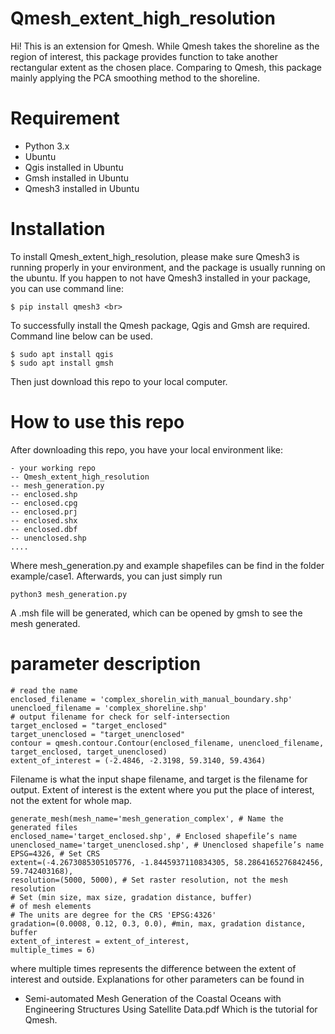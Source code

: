 # Qmesh_extent_high_resolution
Hi! This is an extension for Qmesh. While Qmesh takes the shoreline as the region of interest,
this package provides function to take another rectangular extent as the chosen place. Comparing to Qmesh,
this package mainly applying the PCA smoothing method to the shoreline.
# Requirement

  * Python 3.x
  * Ubuntu 
  * Qgis installed in Ubuntu
  * Gmsh installed in Ubuntu
  * Qmesh3 installed in Ubuntu
# Installation 
To install Qmesh_extent_high_resolution, please make sure Qmesh3 is running properly in your environment, and the package is usually running on the ubuntu.
If you happen to not have Qmesh3 installed in your package, you can use command line: <br>
```
$ pip install qmesh3 <br>
```
To successfully install the Qmesh package, Qgis and Gmsh are required. Command line below can be used.
```
$ sudo apt install qgis
$ sudo apt install gmsh
```
Then just download this repo to your local computer. 
# How to use this repo
After downloading this repo, you have your local environment like:
```
- your working repo
-- Qmesh_extent_high_resolution
-- mesh_generation.py
-- enclosed.shp
-- enclosed.cpg
-- enclosed.prj
-- enclosed.shx
-- enclosed.dbf
-- unenclosed.shp
....
```
Where mesh_generation.py and example shapefiles can be find in the folder example/case1.
Afterwards, you can just simply run
```
python3 mesh_generation.py
```
A .msh file will be generated, which can be opened by gmsh to see the mesh generated.
# parameter description

```
# read the name
enclosed_filename = 'complex_shorelin_with_manual_boundary.shp'
unencloed_filename = 'complex_shoreline.shp'
# output filename for check for self-intersection
target_enclosed = "target_enclosed"
target_unenclosed = "target_unenclosed"
contour = qmesh.contour.Contour(enclosed_filename, unencloed_filename, target_enclosed, target_unenclosed)
extent_of_interest = (-2.4846, -2.3198, 59.3140, 59.4364)
```
Filename is what the input shape filename, and target is the filename for output. Extent of interest is the extent where you put the place of interest,
not the extent for whole map. 
```
generate_mesh(mesh_name='mesh_generation_complex', # Name the generated files
enclosed_name='target_enclosed.shp', # Enclosed shapefile’s name
unenclosed_name='target_unenclosed.shp', # Unenclosed shapefile’s name
EPSG=4326, # Set CRS
extent=(-4.2673085305105776, -1.8445937110834305, 58.2864165276842456, 59.742403168),
resolution=(5000, 5000), # Set raster resolution, not the mesh resolution
# Set (min size, max size, gradation distance, buffer)
# of mesh elements
# The units are degree for the CRS 'EPSG:4326'
gradation=(0.0008, 0.12, 0.3, 0.0), #min, max, gradation distance, buffer
extent_of_interest = extent_of_interest, 
multiple_times = 6) 
```
where multiple times represents the difference between the extent of interest and outside. Explanations for other parameters can be found in 

  * Semi-automated Mesh Generation of the Coastal Oceans with Engineering Structures Using Satellite Data.pdf
Which is the tutorial for Qmesh.


